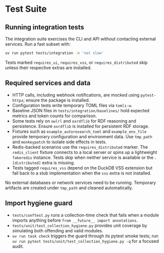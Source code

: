# Test Suite

## Running integration tests

The integration suite exercises the CLI and API without contacting
external services. Run a fast subset with:

```bash
uv run pytest tests/integration -m 'not slow'
```

Tests marked `requires_ui`, `requires_vss`, or `requires_distributed` skip
unless their respective extras are installed.

## Required services and data

- HTTP calls, including webhook notifications, are mocked using
  `pytest-httpx`; ensure the package is installed.
- Configuration tests write temporary TOML files via `tomli-w`.
- Baseline JSON files in `tests/integration/baselines/` hold expected
  metrics and token counts for comparison.
- Some tests rely on `owlrl` and `oxrdflib` for RDF reasoning and
  persistence. Ensure `oxrdflib` is installed for persistent RDF storage.
- Fixtures such as `example_autoresearch_toml` and `example_env_file` provide
  temporary configuration and environment data. Use `tmp_path` and
  `monkeypatch` to isolate side effects in tests.
- Redis-backed scenarios use the `requires_distributed` marker. The
  `redis_client` fixture connects to a local server or spins up a
  lightweight `fakeredis` instance. Tests skip when neither service is
  available or the `.[distributed]` extra is missing.
- Tests tagged `requires_vss` depend on the DuckDB VSS extension but fall back
  to a stub implementation when the `vss` extra is not installed.

No external databases or network services need to be running. Temporary
artifacts are created under `tmp_path` and cleaned automatically.

## Import hygiene guard

- `tests/conftest.py` runs a collection-time check that fails when a module
  imports anything before `from __future__ import annotations`.
- `tests/unit/test_collection_hygiene.py` provides unit coverage by simulating
  both offending and valid modules.
- `uv run task check` triggers the guard through its pytest smoke tests; run
  `uv run pytest tests/unit/test_collection_hygiene.py -q` for a focused audit.


